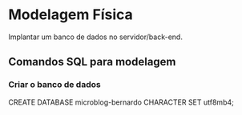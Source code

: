 # Modelagem Física 

Implantar um banco de dados no servidor/back-end.

## Comandos SQL para modelagem

### Criar o banco de dados

CREATE DATABASE microblog-bernardo CHARACTER SET utf8mb4;